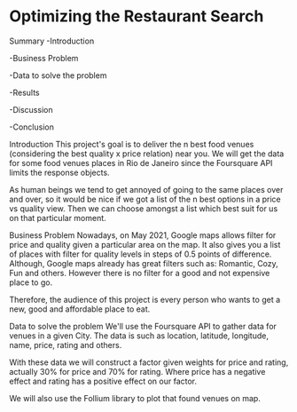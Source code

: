 # Optimizing the Restaurant Search

Summary
-Introduction

-Business Problem

-Data to solve the problem

-Results

-Discussion

-Conclusion

Introduction
This project's goal is to deliver the n best food venues (considering the best quality x price relation) near you. We will get the data for some food venues places in Rio de Janeiro since the Foursquare API limits the response objects.

As human beings we tend to get annoyed of going to the same places over and over, so it would be nice if we got a list of the n best options in a price vs quality view. Then we can choose amongst a list which best suit for us on that particular moment.

Business Problem
Nowadays, on May 2021, Google maps allows filter for price and quality given a particular area on the map. It also gives you a list of places with filter for quality levels in steps of 0.5 points of difference. Although, Google maps already has great filters such as: Romantic, Cozy, Fun and others. However there is no filter for a good and not expensive place to go.

Therefore, the audience of this project is every person who wants to get a new, good and affordable place to eat.

Data to solve the problem
We'll use the Foursquare API to gather data for venues in a given City. The data is such as location, latitude, longitude, name, price, rating and others.

With these data we will construct a factor given weights for price and rating, actually 30% for price and 70% for rating. Where price has a negative effect and rating has a positive effect on our factor.

We will also use the Follium library to plot that found venues on map.
